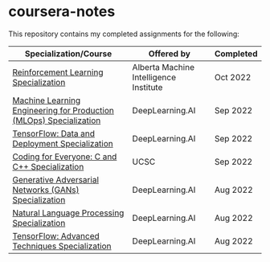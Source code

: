 # coursera-notes

This repository contains my completed assignments for the following:

| Specialization/Course | Offered by | Completed |
| --------------------- | ---------- | --------- |
| [Reinforcement Learning Specialization](./RL/) | Alberta Machine Intelligence Institute | Oct 2022 |
| [Machine Learning Engineering for Production (MLOps) Specialization](./MLOps/) | DeepLearning.AI | Sep 2022 |
| [TensorFlow: Data and Deployment Specialization](./Tensorflow2/) | DeepLearning.AI | Sep 2022 |
| [Coding for Everyone: C and C++ Specialization](./cprog/) | UCSC | Sep 2022 |
| [Generative Adversarial Networks (GANs) Specialization](./GAN/) | DeepLearning.AI | Aug 2022 |
| [Natural Language Processing Specialization](./NLP) | DeepLearning.AI | Aug 2022 |
| [TensorFlow: Advanced Techniques Specialization](./Tensorflow/) | DeepLearning.AI | Aug 2022 |
